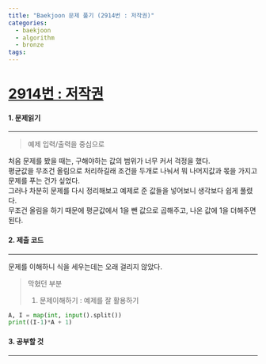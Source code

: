 ```yaml
---
title: "Baekjoon 문제 풀기 (2914번 : 저작권)"
categories:
  - baekjoon
  - algorithm
  - bronze
tags:
---
```



# [2914번 : 저작권](https://www.acmicpc.net/problem/2914)

#### 1. 문제읽기
---

> 예제 입력/출력을 중심으로

처음 문제를 봤을 때는, 구해야하는 값의 범위가 너무 커서 걱정을 했다.  
평균값을 무조건 올림으로 처리하길래 조건을 두개로 나눠서 뭐 나머지값과 몫을 가지고 문제를 푸는 건가 싶었다.  
그러나 차분히 문제를 다시 정리해보고 예제로 준 값들을 넣어보니 생각보다 쉽게 풀렸다.  
무조건 올림을 하기 때문에 평균값에서 1을 뺀 값으로 곱해주고, 나온 값에 1을 더해주면 된다.  

#### 2. 제출 코드 
---

문제를 이해하니 식을 세우는데는 오래 걸리지 않았다.  

> 막혔던 부분
> 1. 문제이해하기  : 예제를 잘 활용하기  

```python
A, I = map(int, input().split())
print((I-1)*A + 1)
```

#### 3. 공부할 것
---



